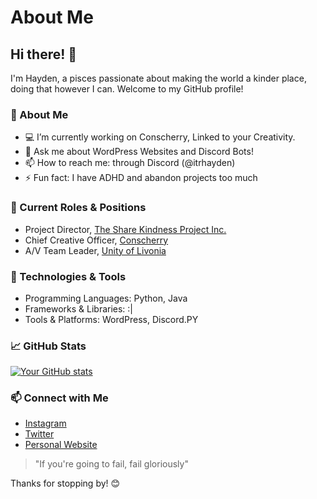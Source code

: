# About Me

## Hi there! 👋

I'm Hayden, a pisces passionate about making the world a kinder place, doing that however I can. Welcome to my GitHub profile!

### 🚀 About Me

- 💻 I’m currently working on Conscherry, Linked to your Creativity.
- 💬 Ask me about WordPress Websites and Discord Bots!
- 📫 How to reach me: through Discord (@itrhayden)
- ⚡ Fun fact: I have ADHD and abandon projects too much

### 💼 Current Roles & Positions
- Project Director, [The Share Kindness Project Inc.](https://tskp.me)
- Chief Creative Officer, [Conscherry](https://conscherry.com)
- A/V Team Leader, [Unity of Livonia](https://unityoflivonia.org)

### 🔧 Technologies & Tools

- Programming Languages: Python, Java
- Frameworks & Libraries: :|
- Tools & Platforms: WordPress, Discord.PY

### 📈 GitHub Stats

[![Your GitHub stats](https://github-readme-stats.vercel.app/api?username=itrhayden&show_icons=true&theme=radical)](https://github.com/trhayden)

### 📫 Connect with Me

- [Instagram](https://instagram.com/itrhayden)
- [Twitter](https://x.com/itrhayden)
- [Personal Website](https://tskp.me/hayden)

> "If you're going to fail, fail gloriously"

Thanks for stopping by! 😊
